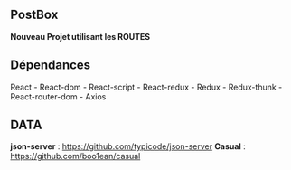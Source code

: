 ## PostBox

**Nouveau Projet utilisant les ROUTES**

## Dépendances

React - React-dom - React-script - React-redux - Redux - Redux-thunk - React-router-dom - Axios

## DATA

**json-server** : https://github.com/typicode/json-server
**Casual** : https://github.com/boo1ean/casual